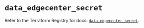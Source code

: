 # `data_edgecenter_secret`

Refer to the Terraform Registry for docs: [`data_edgecenter_secret`](https://registry.terraform.io/providers/edge-center/edgecenter/0.10.3/docs/data-sources/secret).
